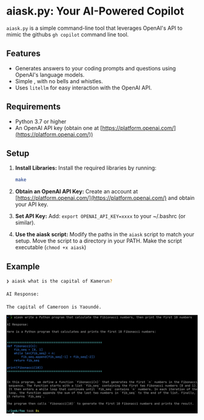 # aiask.py: Your AI-Powered Copilot

`aiask.py` is a simple command-line tool that leverages OpenAI's API to mimic the
githubs `gh copilot` command line tool. 

## Features

*   Generates answers to your coding prompts and questions using OpenAI's language models.
*   Simple , with no bells and whistles.
*   Uses `litellm` for easy interaction with the OpenAI API.

## Requirements

*   Python 3.7 or higher
*   An OpenAI API key (obtain one at [https://platform.openai.com/](https://platform.openai.com/))


## Setup

1.  **Install Libraries:** Install the required libraries by running:
    ```bash
    make
    ```
2.  **Obtain an OpenAI API Key:** Create an account at [https://platform.openai.com/](https://platform.openai.com/) and obtain your API key.

3.  **Set API Key:**  Add: `export OPENAI_API_KEY=xxxx` to your ~/.bashrc (or similar).

4.  **Use the aiask script:** Modify the paths in the `aiask` script to match your setup. Move the script to a directory in your PATH. Make the script executable (`chmod +x aiask`)

## Example

```bash
❯ aiask what is the capital of Kamerun?

AI Response: 

The capital of Cameroon is Yaoundé. 
```

<img src="fibionacci.png" alt="Fibionacci" width="800" /> 

